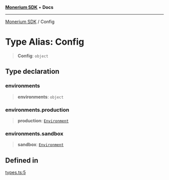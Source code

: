 [**Monerium SDK**](../README.md) • **Docs**

***

[Monerium SDK](../README.md) / Config

# Type Alias: Config

> **Config**: `object`

## Type declaration

### environments

> **environments**: `object`

### environments.production

> **production**: [`Environment`](Environment.md)

### environments.sandbox

> **sandbox**: [`Environment`](Environment.md)

## Defined in

[types.ts:5](https://github.com/monerium/js-monorepo/blob/4f2ccbbab3654810f24287d973126d95378140bb/packages/sdk/src/types.ts#L5)
